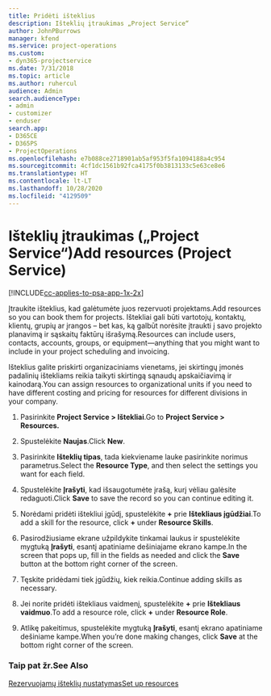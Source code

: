 ```yaml
---
title: Pridėti išteklius
description: Išteklių įtraukimas „Project Service“
author: JohnPBurrows
manager: kfend
ms.service: project-operations
ms.custom:
- dyn365-projectservice
ms.date: 7/31/2018
ms.topic: article
ms.author: ruhercul
audience: Admin
search.audienceType:
- admin
- customizer
- enduser
search.app:
- D365CE
- D365PS
- ProjectOperations
ms.openlocfilehash: e7b088ce2718901ab5af953f5fa1094188a4c954
ms.sourcegitcommit: 4cf1dc1561b92fca4175f0b3813133c5e63ce8e6
ms.translationtype: HT
ms.contentlocale: lt-LT
ms.lasthandoff: 10/28/2020
ms.locfileid: "4129509"
---
```

# <a name="add-resources-project-service"></a><span data-ttu-id="5115b-103">Išteklių įtraukimas („Project Service“)</span><span class="sxs-lookup"><span data-stu-id="5115b-103">Add resources (Project Service)</span></span>

[!INCLUDE[cc-applies-to-psa-app-1x-2x](../includes/cc-applies-to-psa-app-1x-2x.md)]

<span data-ttu-id="5115b-104">Įtraukite išteklius, kad galėtumėte juos rezervuoti projektams.</span><span class="sxs-lookup"><span data-stu-id="5115b-104">Add resources so you can book them for projects.</span></span> <span data-ttu-id="5115b-105">Ištekliai gali būti vartotojų, kontaktų, klientų, grupių ar įrangos – bet kas, ką galbūt norėsite įtraukti į savo projekto planavimą ir sąskaitų faktūrų išrašymą.</span><span class="sxs-lookup"><span data-stu-id="5115b-105">Resources can include users, contacts, accounts, groups, or equipment—anything that you might want to include in your project scheduling and invoicing.</span></span>  
  
<span data-ttu-id="5115b-106">Išteklius galite priskirti organizaciniams vienetams, jei skirtingų įmonės padalinių ištekliams reikia taikyti skirtingą sąnaudų apskaičiavimą ir kainodarą.</span><span class="sxs-lookup"><span data-stu-id="5115b-106">You can assign resources to organizational units if you need to have different costing and pricing for resources for different divisions in your company.</span></span>  
  
1.  <span data-ttu-id="5115b-107">Pasirinkite **Project Service > Ištekliai**.</span><span class="sxs-lookup"><span data-stu-id="5115b-107">Go to **Project Service > Resources.**</span></span>  
  
2.  <span data-ttu-id="5115b-108">Spustelėkite **Naujas**.</span><span class="sxs-lookup"><span data-stu-id="5115b-108">Click **New**.</span></span>  
  
3.  <span data-ttu-id="5115b-109">Pasirinkite **Išteklių tipas**, tada kiekviename lauke pasirinkite norimus parametrus.</span><span class="sxs-lookup"><span data-stu-id="5115b-109">Select the **Resource Type**, and then select the settings you want for each field.</span></span>  
  
4.  <span data-ttu-id="5115b-110">Spustelėkite **Įrašyti**, kad išsaugotumėte įrašą, kurį vėliau galėsite redaguoti.</span><span class="sxs-lookup"><span data-stu-id="5115b-110">Click **Save** to save the record so you can continue editing it.</span></span>  
  
5.  <span data-ttu-id="5115b-111">Norėdami pridėti ištekliui įgūdį, spustelėkite **+** prie **Ištekliaus įgūdžiai**.</span><span class="sxs-lookup"><span data-stu-id="5115b-111">To add a skill for the resource, click **+** under **Resource Skills**.</span></span>  
  
6.  <span data-ttu-id="5115b-112">Pasirodžiusiame ekrane užpildykite tinkamai laukus ir spustelėkite mygtuką **Įrašyti**, esantį apatiniame dešiniajame ekrano kampe.</span><span class="sxs-lookup"><span data-stu-id="5115b-112">In the screen that pops up, fill in the fields as needed and click the **Save** button at the bottom right corner of the screen.</span></span>  
  
7.  <span data-ttu-id="5115b-113">Tęskite pridėdami tiek įgūdžių, kiek reikia.</span><span class="sxs-lookup"><span data-stu-id="5115b-113">Continue adding skills as necessary.</span></span>  
  
8.  <span data-ttu-id="5115b-114">Jei norite pridėti ištekliaus vaidmenį, spustelėkite **+** prie **Ištekliaus vaidmuo**.</span><span class="sxs-lookup"><span data-stu-id="5115b-114">To add a resource role, click **+** under **Resource Role**.</span></span>  
  
9. <span data-ttu-id="5115b-115">Atlikę pakeitimus, spustelėkite mygtuką **Įrašyti**, esantį ekrano apatiniame dešiniame kampe.</span><span class="sxs-lookup"><span data-stu-id="5115b-115">When you’re done making changes, click **Save** at the bottom right corner of the screen.</span></span>  
  
### <a name="see-also"></a><span data-ttu-id="5115b-116">Taip pat žr.</span><span class="sxs-lookup"><span data-stu-id="5115b-116">See Also</span></span>  
 [<span data-ttu-id="5115b-117">Rezervuojamų išteklių nustatymas</span><span class="sxs-lookup"><span data-stu-id="5115b-117">Set up resources</span></span>](../psa/set-up-resources.md)
